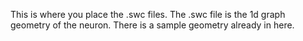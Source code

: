 This is where you place the .swc files. The .swc file is the 1d graph geometry of the neuron. There is a sample geometry already in here.